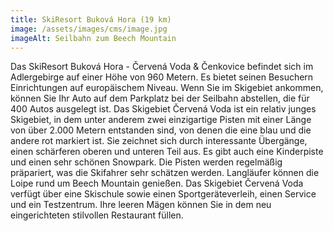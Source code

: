 ```yaml
---
title: SkiResort Buková Hora (19 km)
image: /assets/images/cms/image.jpg
imageAlt: Seilbahn zum Beech Mountain
---
```

Das SkiResort Buková Hora - Červená Voda & Čenkovice befindet sich im Adlergebirge auf einer Höhe von 960 Metern. Es bietet seinen Besuchern Einrichtungen auf europäischem Niveau. Wenn Sie im Skigebiet ankommen, können Sie Ihr Auto auf dem Parkplatz bei der Seilbahn abstellen, die für 400 Autos ausgelegt ist. Das Skigebiet Červená Voda ist ein relativ junges Skigebiet, in dem unter anderem zwei einzigartige Pisten mit einer Länge von über 2.000 Metern entstanden sind, von denen die eine blau und die andere rot markiert ist. Sie zeichnet sich durch interessante Übergänge, einen schärferen oberen und unteren Teil aus. Es gibt auch eine Kinderpiste und einen sehr schönen Snowpark. Die Pisten werden regelmäßig präpariert, was die Skifahrer sehr schätzen werden. Langläufer können die Loipe rund um Beech Mountain genießen. Das Skigebiet Červená Voda verfügt über eine Skischule sowie einen Sportgeräteverleih, einen Service und ein Testzentrum. Ihre leeren Mägen können Sie in dem neu eingerichteten stilvollen Restaurant füllen.
